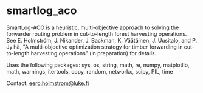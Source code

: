# smartlog_aco
SmartLog-ACO is a heuristic, multi-objective approach to solving the forwarder routing problem in cut-to-length forest harvesting operations. See E. Holmström, J. Nikander, J. Backman, K. Väätäinen, J. Uusitalo, and P. Jylhä, "A multi-objective optimization strategy for timber forwarding in cut-to-length harvesting operations" (in preparation) for details.

Uses the following packages: sys, os, string, math, re, numpy, matplotlib, math, warnings, itertools, copy, random, networkx, scipy, PIL, time

Contact: eero.holmstrom@luke.fi
